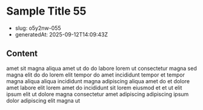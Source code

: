 # Sample Title 55

- slug: o5y2nw-055
- generatedAt: 2025-09-12T14:09:43Z

## Content
amet sit magna aliqua amet ut do do labore lorem ut consectetur magna sed magna elit do do lorem elit tempor do amet incididunt tempor et tempor magna aliqua aliqua incididunt magna adipiscing aliqua amet do et dolore amet labore elit lorem amet do incididunt sit lorem eiusmod et et ut elit ipsum elit ut dolore magna consectetur amet adipiscing adipiscing ipsum dolor adipiscing elit magna ut
